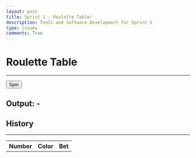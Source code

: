 ```yaml
---
layout: post
title: Sprint 1 - Roulette Table!
description: Tools and Software Development for Sprint 1
type: issues
comments: True
---
```


# Roulette Table

---

<button class="roulette-btn" onClick="spinRouletteTable()">Spin</button>

<h2>Output: <span id="output-content">-</span></h2>

## History

---

<table id="history-table">
    <tr>
        <th>Number</th>
        <th>Color</th>
        <th>Bet</th>
    </tr>
</table>

<script>
    const outputContent = document.getElementById("output-content")
    const historyTable = document.getElementById("history-table")

    function getRandomInt(min, max) {
        min = Math.ceil(min);
        max = Math.floor(max);
        return Math.floor(Math.random() * (max - min + 1)) + min;
    }

    const spinHistory = []
    const rouletteTable = {
        "0": "green",
        "00": "green",
        "1": "red",
        "2": "black",
        "3": "red",
        "4": "black",
        "5": "red",
        "6": "black",
        "7": "red",
        "8": "black",
        "9": "red",
        "10": "black",
        "11": "black",
        "12": "red",
        "13": "black",
        "14": "red",
        "15": "black",
        "16": "red",
        "17": "black",
        "18": "red",
        "19": "red",
        "20": "black",
        "21": "red",
        "22": "black",
        "23": "red",
        "24": "black",
        "25": "red",
        "26": "black",
        "27": "red",
        "28": "black",
        "29": "black",
        "30": "red",
        "31": "black",
        "32": "red",
        "33": "black",
        "34": "red",
        "35": "black",
        "36": "red"
    };

    function updateHistoryTable (output) {
        spinHistory.push(output)
        historyTable.innerHTML = ""

        const labelRow = document.createElement("tr")
        const numberLabel = document.createElement("th")
        numberLabel.innerHTML = "Number"
        const colorLabel = document.createElement("th")
        colorLabel.innerHTML = "Color"
        const betLabel = document.createElement("th")
        betLabel.innerHTML = "Bet"
        labelRow.appendChild(numberLabel)
        labelRow.appendChild(colorLabel)
        labelRow.appendChild(betLabel)

        historyTable.appendChild(labelRow)

        orderedHistory = spinHistory
        orderedHistory.reverse()

        orderedHistory.map((number) => {
            const row = document.createElement("tr")
            const num = document.createElement("th")
            num.innerHTML = number
            const color = document.createElement("th")
            color.innerHTML = rouletteTable[number]
            const bet = document.createElement("th")
            bet.innerHTML = "-"
            row.appendChild(num)
            row.appendChild(color)
            row.appendChild(bet)
            historyTable.appendChild(row)
        })

    }

    function spinRouletteTable () {
        const randNum = getRandomInt(0,37)

        const output = randNum == 37 ? "00":randNum.toString();

        updateHistoryTable(output)
        outputContent.innerHTML = output
    }
</script>